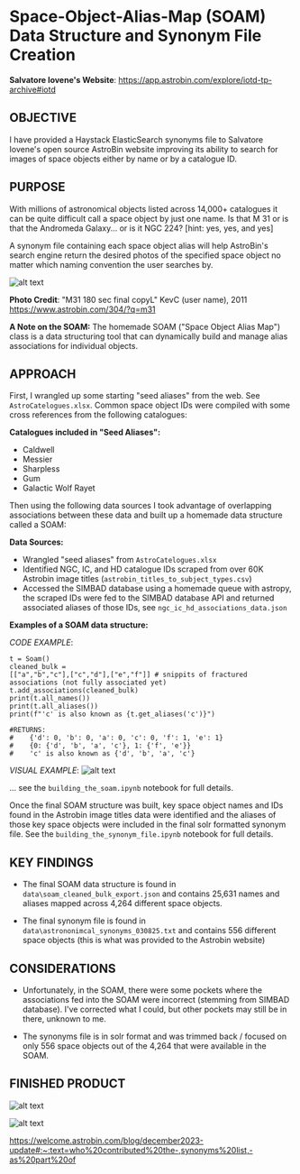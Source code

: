# Space-Object-Alias-Map (SOAM) Data Structure and Synonym File Creation

**Salvatore Iovene's Website**: https://app.astrobin.com/explore/iotd-tp-archive#iotd

## OBJECTIVE
I have provided a Haystack ElasticSearch synonyms file to Salvatore Iovene's open source AstroBin website improving its ability to search for images of space objects either by name or by a catalogue ID.

## PURPOSE
With millions of astronomical objects listed across 14,000+ catalogues it can be quite difficult call a space object by just one name. Is that M 31 or is that the Andromeda Galaxy... or is it NGC 224? [hint: yes, yes, and yes]

A synonym file containing each space object alias will help AstroBin's search engine return the desired photos of the specified space object no matter which naming convention the user searches by.

![alt text](image-1.png)

**Photo Credit**: "M31 180 sec final copyL" KevC (user name), 2011 https://www.astrobin.com/304/?q=m31 

**A Note on the SOAM:** The homemade SOAM ("Space Object Alias Map") class is a data structuring tool that can dynamically build and manage alias associations for individual objects.

## APPROACH
First, I wrangled up some starting "seed aliases" from the web. See `AstroCatelogues.xlsx`. Common space object IDs were compiled with some cross references from the following catalogues:

**Catalogues included in "Seed Aliases":**
* Caldwell
* Messier
* Sharpless
* Gum
* Galactic Wolf Rayet

Then using the following data sources I took advantage of overlapping associations between these data and built up a homemade data structure called a SOAM:

**Data Sources:**
* Wrangled "seed aliases" from `AstroCatelogues.xlsx`
* Identified NGC, IC, and HD catalogue IDs scraped from over 60K Astrobin image titles (`astrobin_titles_to_subject_types.csv`)
* Accessed the SIMBAD database using a homemade queue with astropy, the scraped IDs were fed to the SIMBAD database API and returned associated aliases of those IDs, see `ngc_ic_hd_associations_data.json`

**Examples of a SOAM data structure:**

*CODE EXAMPLE*:

``` Code:
t = Soam()
cleaned_bulk = 
[["a","b","c"],["c","d"],["e","f"]] # snippits of fractured associations (not fully associated yet)
t.add_associations(cleaned_bulk)
print(t.all_names())
print(t.all_aliases())
print(f"'c' is also known as {t.get_aliases('c')}")

#RETURNS:
#    {'d': 0, 'b': 0, 'a': 0, 'c': 0, 'f': 1, 'e': 1}
#    {0: {'d', 'b', 'a', 'c'}, 1: {'f', 'e'}}
#    'c' is also known as {'d', 'b', 'a', 'c'}
```

*VISUAL EXAMPLE*:
![alt text](image.png)

... see the `building_the_soam.ipynb` notebook for full details. 

Once the final SOAM structure was built, key space object names and IDs found in the Astrobin image titles data were identified and the aliases of those key space objects were included in the final solr formatted synonym file. See the `building_the_synonym_file.ipynb` notebook for full details. 

## KEY FINDINGS
* The final SOAM data structure is found in `data\soam_cleaned_bulk_export.json` and contains 25,631 names and aliases mapped across 4,264 different space objects.

* The final synonym file is found in `data\astrononimcal_synonyms_030825.txt` and contains 556 different space objects (this is what was provided to the Astrobin website)

## CONSIDERATIONS
* Unfortunately, in the SOAM, there were some pockets where the associations fed into the SOAM were incorrect (stemming from SIMBAD database). I've corrected what I could, but other pockets may still be in there, unknown to me.

* The synonyms file is in solr format and was trimmed back / focused on only 556 space objects out of the 4,264 that were available in the SOAM.

## FINISHED PRODUCT

![alt text](image-4.png)

![alt text](image-2.png)

https://welcome.astrobin.com/blog/december2023-update#:~:text=who%20contributed%20the-,synonyms%20list,-as%20part%20of
